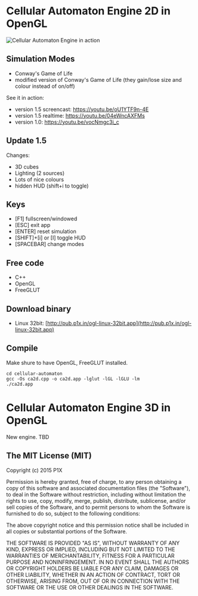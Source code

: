 # Cellular Automaton Engine 2D in OpenGL

![Cellular Automaton Engine in action](https://i.imgur.com/Zdeuliw.png)

## Simulation Modes

- Conway's Game of Life
- modified version of Conway's Game of Life (they gain/lose size and colour instead of on/off)

See it in action: 
- version 1.5 screencast: https://youtu.be/oU1YTF9n-4E
- version 1.5 realtime: https://youtu.be/04eWncAXFMs
- version 1.0: https://youtu.be/vocNmgc3i_c

## Update 1.5

Changes:

- 3D cubes
- Lighting  (2 sources)
- Lots of nice colours
- hidden HUD (shift+i to toggle)

## Keys

- [F1] fullscreen/windowed
- [ESC] exit app
- [ENTER] reset simulation
- [SHIFT]+[i] or [I] toggle HUD
- [SPACEBAR] change modes 

## Free code

- C++
- OpenGL
- FreeGLUT

## Download binary

- Linux 32bit: [http://pub.p1x.in/ogl-linux-32bit.app](http://pub.p1x.in/ogl-linux-32bit.app)

## Compile
Make shure to have OpenGL, FreeGLUT installed.
```
cd cellular-automaton
gcc -Os ca2d.cpp -o ca2d.app -lglut -lGL -lGLU -lm
./ca2d.app
```

# Cellular Automaton Engine 3D in OpenGL

New engine. TBD


## The MIT License (MIT)

Copyright (c) 2015 P1X

Permission is hereby granted, free of charge, to any person obtaining a copy
of this software and associated documentation files (the "Software"), to deal
in the Software without restriction, including without limitation the rights
to use, copy, modify, merge, publish, distribute, sublicense, and/or sell
copies of the Software, and to permit persons to whom the Software is
furnished to do so, subject to the following conditions:

The above copyright notice and this permission notice shall be included in
all copies or substantial portions of the Software.

THE SOFTWARE IS PROVIDED "AS IS", WITHOUT WARRANTY OF ANY KIND, EXPRESS OR
IMPLIED, INCLUDING BUT NOT LIMITED TO THE WARRANTIES OF MERCHANTABILITY,
FITNESS FOR A PARTICULAR PURPOSE AND NONINFRINGEMENT. IN NO EVENT SHALL THE
AUTHORS OR COPYRIGHT HOLDERS BE LIABLE FOR ANY CLAIM, DAMAGES OR OTHER
LIABILITY, WHETHER IN AN ACTION OF CONTRACT, TORT OR OTHERWISE, ARISING FROM,
OUT OF OR IN CONNECTION WITH THE SOFTWARE OR THE USE OR OTHER DEALINGS IN
THE SOFTWARE.
